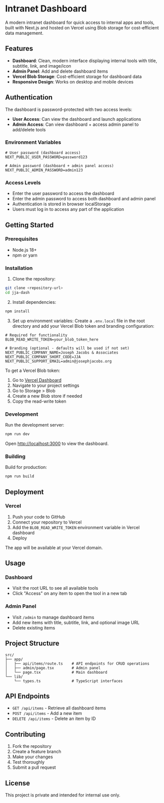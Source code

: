 # Intranet Dashboard

A modern intranet dashboard for quick access to internal apps and tools, built with Next.js and hosted on Vercel using Blob storage for cost-efficient data management.

## Features

- **Dashboard**: Clean, modern interface displaying internal tools with title, subtitle, link, and image/icon
- **Admin Panel**: Add and delete dashboard items
- **Vercel Blob Storage**: Cost-efficient storage for dashboard data
- **Responsive Design**: Works on desktop and mobile devices

## Authentication

The dashboard is password-protected with two access levels:

- **User Access**: Can view the dashboard and launch applications
- **Admin Access**: Can view dashboard + access admin panel to add/delete tools

### Environment Variables

```env
# User password (dashboard access)
NEXT_PUBLIC_USER_PASSWORD=password123

# Admin password (dashboard + admin panel access)
NEXT_PUBLIC_ADMIN_PASSWORD=admin123
```

### Access Levels

- Enter the user password to access the dashboard
- Enter the admin password to access both dashboard and admin panel
- Authentication is stored in browser localStorage
- Users must log in to access any part of the application

## Getting Started

### Prerequisites

- Node.js 18+
- npm or yarn

### Installation

1. Clone the repository:
```bash
git clone <repository-url>
cd jja-dash
```

2. Install dependencies:
```bash
npm install
```

3. Set up environment variables:
Create a `.env.local` file in the root directory and add your Vercel Blob token and branding configuration:
```env
# Required for functionality
BLOB_READ_WRITE_TOKEN=your_blob_token_here

# Branding (optional - defaults will be used if not set)
NEXT_PUBLIC_COMPANY_NAME=Joseph Jacobs & Associates
NEXT_PUBLIC_COMPANY_SHORT_CODE=JJA
NEXT_PUBLIC_SUPPORT_EMAIL=admin@josephjacobs.org
```

To get a Vercel Blob token:
1. Go to [Vercel Dashboard](https://vercel.com/dashboard)
2. Navigate to your project settings
3. Go to Storage > Blob
4. Create a new Blob store if needed
5. Copy the read-write token

### Development

Run the development server:
```bash
npm run dev
```

Open [http://localhost:3000](http://localhost:3000) to view the dashboard.

### Building

Build for production:
```bash
npm run build
```

## Deployment

### Vercel

1. Push your code to GitHub
2. Connect your repository to Vercel
3. Add the `BLOB_READ_WRITE_TOKEN` environment variable in Vercel dashboard
4. Deploy

The app will be available at your Vercel domain.

## Usage

### Dashboard
- Visit the root URL to see all available tools
- Click "Access" on any item to open the tool in a new tab

### Admin Panel
- Visit `/admin` to manage dashboard items
- Add new items with title, subtitle, link, and optional image URL
- Delete existing items

## Project Structure

```
src/
├── app/
│   ├── api/items/route.ts    # API endpoints for CRUD operations
│   ├── admin/page.tsx        # Admin panel
│   └── page.tsx              # Main dashboard
└── lib/
    └── types.ts              # TypeScript interfaces
```

## API Endpoints

- `GET /api/items` - Retrieve all dashboard items
- `POST /api/items` - Add a new item
- `DELETE /api/items` - Delete an item by ID

## Contributing

1. Fork the repository
2. Create a feature branch
3. Make your changes
4. Test thoroughly
5. Submit a pull request

## License

This project is private and intended for internal use only.
